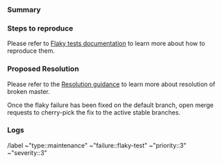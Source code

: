 <!---
This issue template is for a master pipeline is failing for a flaky reason that cannot be reliably reproduced.

Please read the below documentations for a workflow of triaging and resolving broken master.

- https://about.gitlab.com/handbook/engineering/workflow/#triage-broken-master
- https://gitlab.com/gitlab-org/quality/engineering-productivity/team/-/blob/main/runbooks/master-broken.md
- https://gitlab.com/gitlab-org/gitlab/-/blob/master/doc/development/testing_guide/flaky_tests.md
--->

### Summary

<!-- Link to the failing master build and add the build failure output in the below code block section. -->

### Steps to reproduce

<!-- If the pipeline failure is reproducible, provide steps to recreate the issue locally. Please use an ordered list. -->

Please refer to [Flaky tests documentation](https://docs.gitlab.com/development/testing_guide/flaky_tests/) to
learn more about how to reproduce them.

### Proposed Resolution

<!-- Describe the proposed change to restore master stability. -->

Please refer to the [Resolution guidance](https://about.gitlab.com/handbook/engineering/workflow/#resolution-of-broken-master) to learn more about resolution of broken master.

Once the flaky failure has been fixed on the default branch, open merge requests to cherry-pick the fix to the active stable branches.

### Logs

<!-- Add here failing job logs -->

/label ~"type::maintenance" ~"failure::flaky-test" ~"priority::3" ~"severity::3"
